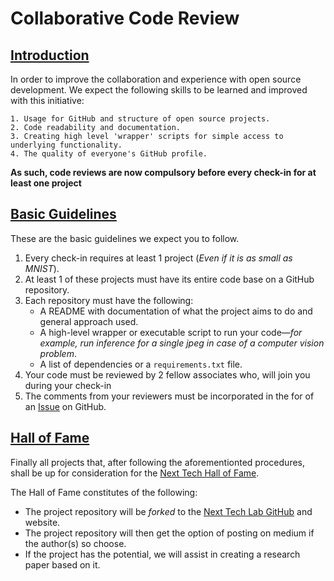# Collaborative Code Review 

## <u>__Introduction__</u>
In order to improve the collaboration and experience with open source development. We expect the following skills to be learned and improved with this initiative:

    1. Usage for GitHub and structure of open source projects.
    2. Code readability and documentation.
    3. Creating high level 'wrapper' scripts for simple access to underlying functionality.
    4. The quality of everyone's GitHub profile.

**As such, code reviews are now compulsory before every check-in for at least one project**

## <u>__Basic Guidelines__</u> 

These are the basic guidelines we expect you to follow.

1. Every check-in requires at least 1 project (_Even if it is as small as MNIST_).
2. At least 1 of these projects must have its entire code base on a GitHub repository.
3. Each repository must have the following:
    * A README with documentation of what the project aims to do and general approach used. 
    * A high-level wrapper or executable script to run your code—<i>for example, run inference for a single jpeg in case of a computer vision problem</i>.
    * A list of dependencies or a `requirements.txt` file.
4. Your code must be reviewed by 2 fellow associates who, will join you during your check-in 
5. The comments from your reviewers must be incorporated in the for of an [Issue](https://help.github.com/en/github/managing-your-work-on-github/creating-an-issue) on GitHub.

## <u>__Hall of Fame__</u>

Finally all projects that, after following the aforementionted procedures, shall be up for consideration for the <u>Next Tech Hall of Fame</u>. 

The Hall of Fame constitutes of the following:

* The project repository will be *forked* to the [Next Tech Lab GitHub](https://github.com/NextTechLab) and website.
* The project repository will then get the option of posting on medium if the author(s) so choose.
* If the project has the potential, we will assist in creating a research paper based on it. 
